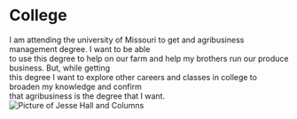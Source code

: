 # College
I am attending the university of Missouri to get and agribusiness management degree. I want to be able  
to use this degree to help on our farm and help my brothers run our produce business. But, while getting  
this degree I want to explore other careers and classes in college to broaden my knowledge and confirm  
that agribusiness is the degree that I want.  
![Picture of Jesse Hall and Columns](https://cdn.britannica.com/40/153040-050-E451BE4F/Academic-Hall-Columns-fire-Jesse-Columbia-Missouri-1892.jpg) 
